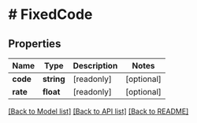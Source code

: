 # # FixedCode

## Properties

Name | Type | Description | Notes
------------ | ------------- | ------------- | -------------
**code** | **string** | [readonly] | [optional]
**rate** | **float** | [readonly] | [optional]

[[Back to Model list]](../../README.md#models) [[Back to API list]](../../README.md#endpoints) [[Back to README]](../../README.md)
